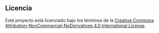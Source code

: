 ## Licencia

Este proyecto está licenciado bajo los términos de la [Creative Commons Attribution-NonCommercial-NoDerivatives 4.0 International License](LICENSE).

